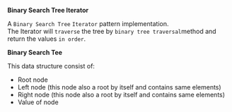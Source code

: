 **Binary Search Tree Iterator**

A `Binary Search Tree` `Iterator` pattern implementation.  
The Iterator will `traverse` the tree by `binary tree traversal`method and return the values `in order`.

**Binary Search Tee**

This data structure consist of:
* Root node
* Left node (this node also a root by itself and contains same elements)
* Right node (this node also a root by itself and contains same elements)
* Value of node